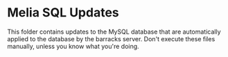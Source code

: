 Melia SQL Updates
=============================================================================

This folder contains updates to the MySQL database that are automatically
applied to the database by the barracks server. Don't execute these files
manually, unless you know what you're doing.
